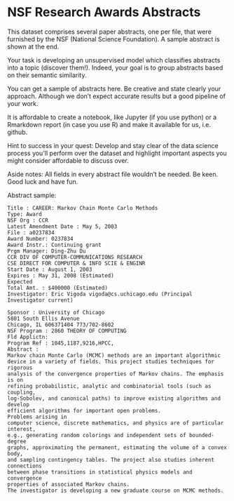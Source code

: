 # NSF Research Awards Abstracts

This dataset comprises several paper abstracts, one per file, that were furnished by the NSF (National Science Foundation). A sample abstract is shown at the end.

Your task is developing an unsupervised model which classifies abstracts into a topic (discover them!). Indeed, your goal is to group abstracts based on their semantic similarity.

You can get a sample of abstracts here. Be creative and state clearly your approach. Although we don’t expect accurate results but a good pipeline of your work.

It is affordable to create a notebook, like Jupyter (if you use python) or a Rmarkdown report (in case you use R) and make it available for us, i.e. github.

Hint to success in your quest: Develop and stay clear of the data science process you'll perform over the dataset and highlight important aspects you might consider affordable to discuss over.

Aside notes: All fields in every abstract file wouldn’t be needed. Be keen.
Good luck and have fun.

Abstract sample:
```
Title : CAREER: Markov Chain Monte Carlo Methods
Type: Award
NSF Org : CCR
Latest Amendment Date : May 5, 2003
File : a0237834
Award Number: 0237834
Award Instr.: Continuing grant
Prgm Manager: Ding-Zhu Du
CCR DIV OF COMPUTER-COMMUNICATIONS RESEARCH
CSE DIRECT FOR COMPUTER & INFO SCIE & ENGINR
Start Date : August 1, 2003
Expires : May 31, 2008 (Estimated)
Expected
Total Amt. : $400000 (Estimated)
Investigator: Eric Vigoda vigoda@cs.uchicago.edu (Principal Investigator current)

Sponsor : University of Chicago
5801 South Ellis Avenue
Chicago, IL 606371404 773/702-8602
NSF Program : 2860 THEORY OF COMPUTING
Fld Applictn:
Program Ref : 1045,1187,9216,HPCC,
Abstract :
Markov chain Monte Carlo (MCMC) methods are an important algorithmic
device in a variety of fields. This project studies techniques for rigorous
analysis of the convergence properties of Markov chains. The emphasis is on
refining probabilistic, analytic and combinatorial tools (such as coupling,
log-Sobolev, and canonical paths) to improve existing algorithms and develop
efficient algorithms for important open problems.
Problems arising in
computer science, discrete mathematics, and physics are of particular interest,
e.g., generating random colorings and independent sets of bounded-degree
graphs, approximating the permanent, estimating the volume of a convex body,
and sampling contingency tables. The project also studies inherent connections
between phase transitions in statistical physics models and convergence
properties of associated Markov chains.
The investigator is developing a new graduate course on MCMC methods.
```
